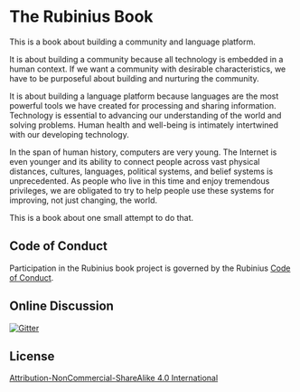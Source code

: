 # The Rubinius Book

This is a book about building a community and language platform.

It is about building a community because all technology is embedded in a human context. If we want a community with desirable characteristics, we have to be purposeful about building and nurturing the community.

It is about building a language platform because languages are the most powerful tools we have created for processing and sharing information. Technology is essential to advancing our understanding of the world and solving problems. Human health and well-being is intimately intertwined with our developing technology.

In the span of human history, computers are very young. The Internet is even younger and its ability to connect people across vast physical distances, cultures, languages, political systems, and belief systems is unprecedented. As people who live in this time and enjoy tremendous privileges, we are obligated to try to help people use these systems for improving, not just changing, the world.

This is a book about one small attempt to do that.

## Code of Conduct

Participation in the Rubinius book project is governed by the Rubinius [Code of Conduct](http://rubinius.com/code-of-conduct/).

## Online Discussion

[![Gitter](https://badges.gitter.im/Join%20Chat.svg)](https://gitter.im/rubinius/rubinius-book?utm_source=badge&utm_medium=badge&utm_campaign=pr-badge)

## License

[Attribution-NonCommercial-ShareAlike 4.0 International ](http://creativecommons.org/licenses/by-nc-sa/4.0/legalcode)
